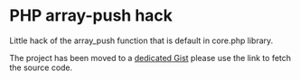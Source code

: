 PHP array-push hack
===================

Little hack of the array_push function that is default in core.php library.

The project has been moved to a [dedicated Gist](https://gist.github.com/ludo237/76353fc523f3be520492) please use the link to fetch the source code.

